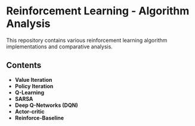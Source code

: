 # Reinforcement Learning - Algorithm Analysis

This repository contains various reinforcement learning algorithm implementations and comparative analysis.

## Contents

- **Value Iteration**
- **Policy Iteration**
- **Q-Learning**
- **SARSA**
- **Deep Q-Networks (DQN)**
- **Actor-critic**
- **Reinforce-Baseline**





